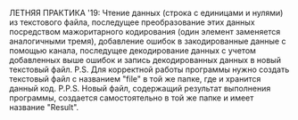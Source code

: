 ЛЕТНЯЯ ПРАКТИКА '19:
Чтение данных (строка с единицами и нулями) из текстового файла, последущее преобразование этих данных посредством мажоритарного кодирования (один элемент заменяется аналогичными тремя), добавление ошибок в закодированные данные с помощью канала, последущее декодирование данных с учетом добавленных выше ошибок и запись декодированных данных в новый текстовый файл.
P.S.
Для корректной работы программы нужно создать текстовый файл с названием "file" в той же папке, где и хранится данный код.
P.P.S.
Новый файл, содержащий результат выполнения программы, создается самостоятельно в той же папке и имеет название "Result".
